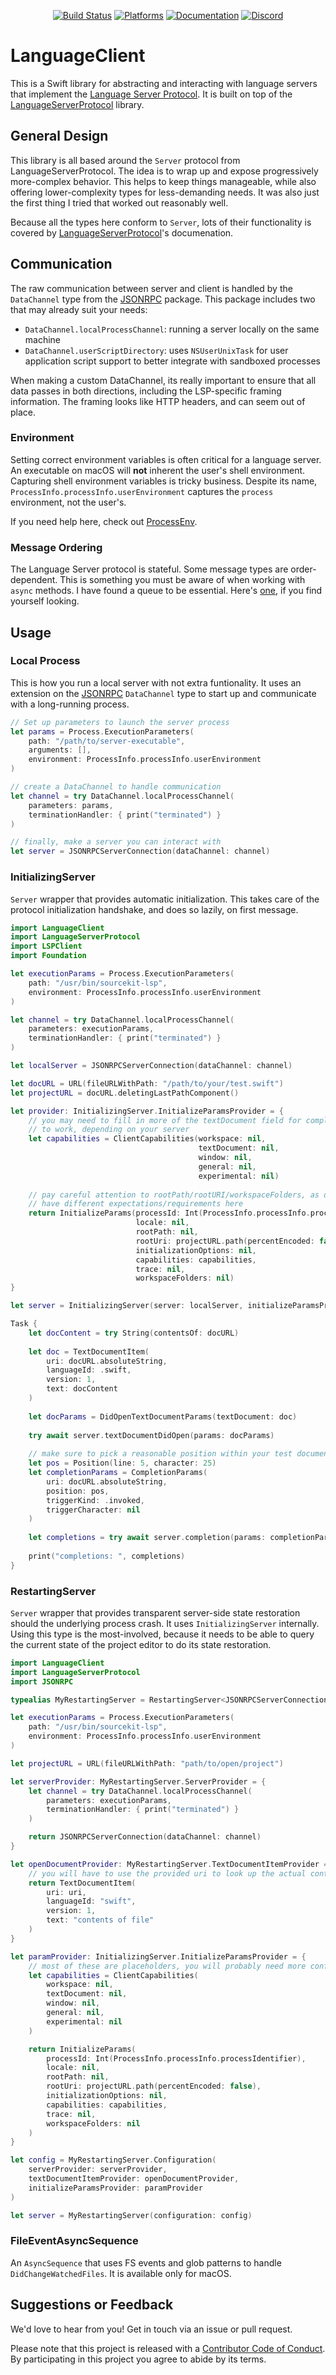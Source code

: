 <div align="center">

[![Build Status][build status badge]][build status]
[![Platforms][platforms badge]][platforms]
[![Documentation][documentation badge]][documentation]
[![Discord][discord badge]][discord]

</div>

# LanguageClient

This is a Swift library for abstracting and interacting with language servers that implement the [Language Server Protocol](https://microsoft.github.io/language-server-protocol/). It is built on top of the [LanguageServerProtocol][languageserverprotocol] library.

## General Design

This library is all based around the `Server` protocol from LanguageServerProtocol. The idea is to wrap up and expose progressively more-complex behavior. This helps to keep things manageable, while also offering lower-complexity types for less-demanding needs. It was also just the first thing I tried that worked out reasonably well.

Because all the types here conform to `Server`, lots of their functionality is covered by [LanguageServerProtocol][languageserverprotocol]'s documenation.

## Communication

The raw communication between server and client is handled by the `DataChannel` type from the [JSONRPC](https://github.com/ChimeHQ/JSONRPC) package. This package includes two that may already suit your needs:

- `DataChannel.localProcessChannel`: running a server locally on the same machine
- `DataChannel.userScriptDirectory`: uses `NSUserUnixTask` for user application script support to better integrate with sandboxed processes

When making a custom DataChannel, its really important to ensure that all data passes in both directions, including the LSP-specific framing information. The framing looks like HTTP headers, and can seem out of place.

### Environment

Setting correct environment variables is often critical for a language server. An executable on macOS will **not** inherent the user's shell environment. Capturing shell environment variables is tricky business. Despite its name, `ProcessInfo.processInfo.userEnvironment` captures the `process` environment, not the user's.

If you need help here, check out [ProcessEnv](https://github.com/chimehq/processenv).

### Message Ordering

The Language Server protocol is stateful. Some message types are order-dependent. This is something you must be aware of when working with `async` methods. I have found a queue to be essential. Here's [one](https://github.com/mattmassicotte/Queue), if you find yourself looking.

## Usage

### Local Process

This is how you run a local server with not extra funtionality. It uses an extension on the [JSONRPC](https://github.com/ChimeHQ/JSONRPC) `DataChannel` type to start up and communicate with a long-running process.

```swift
// Set up parameters to launch the server process
let params = Process.ExecutionParameters(
    path: "/path/to/server-executable",
    arguments: [],
    environment: ProcessInfo.processInfo.userEnvironment
)

// create a DataChannel to handle communication
let channel = try DataChannel.localProcessChannel(
    parameters: params,
    terminationHandler: { print("terminated") }
)

// finally, make a server you can interact with 
let server = JSONRPCServerConnection(dataChannel: channel)
```

### InitializingServer

`Server` wrapper that provides automatic initialization. This takes care of the protocol initialization handshake, and does so lazily, on first message.

```swift
import LanguageClient
import LanguageServerProtocol
import LSPClient
import Foundation

let executionParams = Process.ExecutionParameters(
    path: "/usr/bin/sourcekit-lsp",
    environment: ProcessInfo.processInfo.userEnvironment
)

let channel = try DataChannel.localProcessChannel(
    parameters: executionParams,
    terminationHandler: { print("terminated") }
)

let localServer = JSONRPCServerConnection(dataChannel: channel)

let docURL = URL(fileURLWithPath: "/path/to/your/test.swift")
let projectURL = docURL.deletingLastPathComponent()

let provider: InitializingServer.InitializeParamsProvider = {
    // you may need to fill in more of the textDocument field for completions
    // to work, depending on your server
    let capabilities = ClientCapabilities(workspace: nil,
                                          textDocument: nil,
                                          window: nil,
                                          general: nil,
                                          experimental: nil)
    
    // pay careful attention to rootPath/rootURI/workspaceFolders, as different servers will
    // have different expectations/requirements here
    return InitializeParams(processId: Int(ProcessInfo.processInfo.processIdentifier),
                            locale: nil,
                            rootPath: nil,
                            rootUri: projectURL.path(percentEncoded: false),
                            initializationOptions: nil,
                            capabilities: capabilities,
                            trace: nil,
                            workspaceFolders: nil)
}

let server = InitializingServer(server: localServer, initializeParamsProvider: provider)

Task {
    let docContent = try String(contentsOf: docURL)
    
    let doc = TextDocumentItem(
        uri: docURL.absoluteString,
        languageId: .swift,
        version: 1,
        text: docContent
    )
    
    let docParams = DidOpenTextDocumentParams(textDocument: doc)
    
    try await server.textDocumentDidOpen(params: docParams)
    
    // make sure to pick a reasonable position within your test document
    let pos = Position(line: 5, character: 25)
    let completionParams = CompletionParams(
        uri: docURL.absoluteString,
        position: pos,
        triggerKind: .invoked,
        triggerCharacter: nil
    )
    
    let completions = try await server.completion(params: completionParams)
    
    print("completions: ", completions)
}
```

### RestartingServer

`Server` wrapper that provides transparent server-side state restoration should the underlying process crash. It uses `InitializingServer` internally. Using this type is the most-involved, because it needs to be able to query the current state of the project editor to do its state restoration.

```swift
import LanguageClient
import LanguageServerProtocol
import JSONRPC

typealias MyRestartingServer = RestartingServer<JSONRPCServerConnection>

let executionParams = Process.ExecutionParameters(
    path: "/usr/bin/sourcekit-lsp",
    environment: ProcessInfo.processInfo.userEnvironment
)

let projectURL = URL(fileURLWithPath: "path/to/open/project")

let serverProvider: MyRestartingServer.ServerProvider = {
    let channel = try DataChannel.localProcessChannel(
        parameters: executionParams,
        terminationHandler: { print("terminated") }
    )

    return JSONRPCServerConnection(dataChannel: channel)
}

let openDocumentProvider: MyRestartingServer.TextDocumentItemProvider = { uri in
    // you will have to use the provided uri to look up the actual content of the real document
    return TextDocumentItem(
        uri: uri,
        languageId: "swift",
        version: 1,
        text: "contents of file"
    )
}

let paramProvider: InitializingServer.InitializeParamsProvider = {
    // most of these are placeholders, you will probably need more configuration
    let capabilities = ClientCapabilities(
        workspace: nil,
        textDocument: nil,
        window: nil,
        general: nil,
        experimental: nil
    )

    return InitializeParams(
        processId: Int(ProcessInfo.processInfo.processIdentifier),
        locale: nil,
        rootPath: nil,
        rootUri: projectURL.path(percentEncoded: false),
        initializationOptions: nil,
        capabilities: capabilities,
        trace: nil,
        workspaceFolders: nil
    )
}

let config = MyRestartingServer.Configuration(
    serverProvider: serverProvider,
    textDocumentItemProvider: openDocumentProvider,
    initializeParamsProvider: paramProvider
)

let server = MyRestartingServer(configuration: config)
```

### FileEventAsyncSequence

An `AsyncSequence` that uses FS events and glob patterns to handle `DidChangeWatchedFiles`. It is available only for macOS.

## Suggestions or Feedback

We'd love to hear from you! Get in touch via an issue or pull request.

Please note that this project is released with a [Contributor Code of Conduct](CODE_OF_CONDUCT.md). By participating in this project you agree to abide by its terms.

[build status]: https://github.com/ChimeHQ/LanguageClient/actions
[build status badge]: https://github.com/ChimeHQ/LanguageClient/workflows/CI/badge.svg
[platforms]: https://swiftpackageindex.com/ChimeHQ/LanguageClient
[platforms badge]: https://img.shields.io/endpoint?url=https%3A%2F%2Fswiftpackageindex.com%2Fapi%2Fpackages%2FChimeHQ%2FLanguageClient%2Fbadge%3Ftype%3Dplatforms
[documentation]: https://swiftpackageindex.com/ChimeHQ/LanguageClient/main/documentation
[documentation badge]: https://img.shields.io/badge/Documentation-DocC-blue
[discord]: https://discord.gg/esFpX6sErJ
[discord badge]: https://img.shields.io/badge/Discord-purple?logo=Discord&label=Chat&color=%235A64EC

[languageserverprotocol]: https://github.com/ChimeHQ/LanguageServerProtocol
